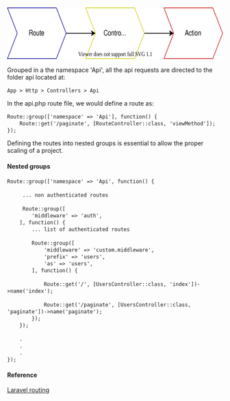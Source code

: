 <p class="mx-auto fit-content p-3"><img src="/build/images/singleAction.svg" height="120"/></p>

Grouped in a the namespace 'Api', all the api requests are directed to the folder api located at:

```
App > Http > Controllers > Api
```

In the api.php route file, we would define a route as:

```
Route::group(['namespace' => 'Api'], function() {
    Route::get('/paginate', [RouteController::class, 'viewMethod']);
});
```

Defining the routes into nested groups is essential to allow the proper scaling of a project.

#### Nested groups

```
Route::group(['namespace' => 'Api', function() {
     
     ... non authenticated routes
        
     Route::group([
        'middleware' => 'auth',
    ], function() { 
        ... list of authenticated routes
    
        Route::group([
            'middleware' => 'custom.middleware',
            'prefix' => 'users',
            'as' => 'users',
        ], function() { 
            
            Route::get('/', [UsersController::class, 'index'])->name('index');
            
            Route::get('/paginate', [UsersController::class, 'paginate'])->name('paginate');
        });
    });
    
    .
    .
    .
});
```

#### Reference
<p class="m-0 mb-05"><a class="link" href="https://laravel.com/docs/8.x/routing" target="_blank">Laravel routing</a></p>

